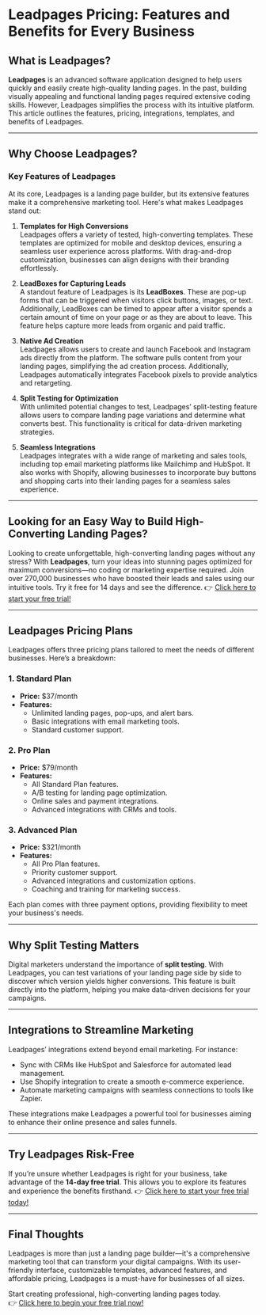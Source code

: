 # Leadpages Pricing: Features and Benefits for Every Business

## What is Leadpages?

**Leadpages** is an advanced software application designed to help users quickly and easily create high-quality landing pages. In the past, building visually appealing and functional landing pages required extensive coding skills. However, Leadpages simplifies the process with its intuitive platform. This article outlines the features, pricing, integrations, templates, and benefits of Leadpages.

---

## Why Choose Leadpages?

### Key Features of Leadpages

At its core, Leadpages is a landing page builder, but its extensive features make it a comprehensive marketing tool. Here's what makes Leadpages stand out:

1. **Templates for High Conversions**  
   Leadpages offers a variety of tested, high-converting templates. These templates are optimized for mobile and desktop devices, ensuring a seamless user experience across platforms. With drag-and-drop customization, businesses can align designs with their branding effortlessly.

2. **LeadBoxes for Capturing Leads**  
   A standout feature of Leadpages is its **LeadBoxes**. These are pop-up forms that can be triggered when visitors click buttons, images, or text. Additionally, LeadBoxes can be timed to appear after a visitor spends a certain amount of time on your page or as they are about to leave. This feature helps capture more leads from organic and paid traffic.

3. **Native Ad Creation**  
   Leadpages allows users to create and launch Facebook and Instagram ads directly from the platform. The software pulls content from your landing pages, simplifying the ad creation process. Additionally, Leadpages automatically integrates Facebook pixels to provide analytics and retargeting.

4. **Split Testing for Optimization**  
   With unlimited potential changes to test, Leadpages’ split-testing feature allows users to compare landing page variations and determine what converts best. This functionality is critical for data-driven marketing strategies.

5. **Seamless Integrations**  
   Leadpages integrates with a wide range of marketing and sales tools, including top email marketing platforms like Mailchimp and HubSpot. It also works with Shopify, allowing businesses to incorporate buy buttons and shopping carts into their landing pages for a seamless sales experience.

---

## Looking for an Easy Way to Build High-Converting Landing Pages?

Looking to create unforgettable, high-converting landing pages without any stress? With **Leadpages**, turn your ideas into stunning pages optimized for maximum conversions—no coding or marketing expertise required. Join over 270,000 businesses who have boosted their leads and sales using our intuitive tools. Try it free for 14 days and see the difference. 👉 [Click here to start your free trial!](https://bit.ly/LEadPages)

---

## Leadpages Pricing Plans

Leadpages offers three pricing plans tailored to meet the needs of different businesses. Here’s a breakdown:

### 1. **Standard Plan**  
- **Price:** $37/month  
- **Features:**  
  - Unlimited landing pages, pop-ups, and alert bars.  
  - Basic integrations with email marketing tools.  
  - Standard customer support.

### 2. **Pro Plan**  
- **Price:** $79/month  
- **Features:**  
  - All Standard Plan features.  
  - A/B testing for landing page optimization.  
  - Online sales and payment integrations.  
  - Advanced integrations with CRMs and tools.

### 3. **Advanced Plan**  
- **Price:** $321/month  
- **Features:**  
  - All Pro Plan features.  
  - Priority customer support.  
  - Advanced integrations and customization options.  
  - Coaching and training for marketing success.

Each plan comes with three payment options, providing flexibility to meet your business's needs.

---

## Why Split Testing Matters

Digital marketers understand the importance of **split testing**. With Leadpages, you can test variations of your landing page side by side to discover which version yields higher conversions. This feature is built directly into the platform, helping you make data-driven decisions for your campaigns.

---

## Integrations to Streamline Marketing

Leadpages’ integrations extend beyond email marketing. For instance:  
- Sync with CRMs like HubSpot and Salesforce for automated lead management.  
- Use Shopify integration to create a smooth e-commerce experience.  
- Automate marketing campaigns with seamless connections to tools like Zapier.

These integrations make Leadpages a powerful tool for businesses aiming to enhance their online presence and sales funnels.

---

## Try Leadpages Risk-Free

If you’re unsure whether Leadpages is right for your business, take advantage of the **14-day free trial**. This allows you to explore its features and experience the benefits firsthand. 👉 [Click here to start your free trial today!](https://bit.ly/LEadPages)

---

## Final Thoughts

Leadpages is more than just a landing page builder—it's a comprehensive marketing tool that can transform your digital campaigns. With its user-friendly interface, customizable templates, advanced features, and affordable pricing, Leadpages is a must-have for businesses of all sizes.

Start creating professional, high-converting landing pages today.  
👉 [Click here to begin your free trial now!](https://bit.ly/LEadPages)
